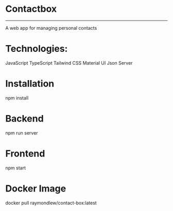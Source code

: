 # Contactbox

***

A web app for managing personal contacts


# Technologies:

JavaScript
TypeScript
Tailwind CSS
Material UI
Json Server

# Installation

npm install

# Backend

npm run server

# Frontend

npm start

# Docker Image

docker pull raymondlew/contact-box:latest

